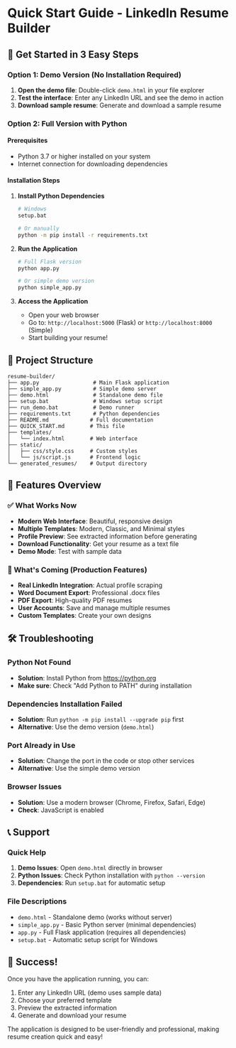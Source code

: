 # Quick Start Guide - LinkedIn Resume Builder

## 🚀 Get Started in 3 Easy Steps

### Option 1: Demo Version (No Installation Required)
1. **Open the demo file**: Double-click `demo.html` in your file explorer
2. **Test the interface**: Enter any LinkedIn URL and see the demo in action
3. **Download sample resume**: Generate and download a sample resume

### Option 2: Full Version with Python

#### Prerequisites
- Python 3.7 or higher installed on your system
- Internet connection for downloading dependencies

#### Installation Steps

1. **Install Python Dependencies**
   ```bash
   # Windows
   setup.bat
   
   # Or manually
   python -m pip install -r requirements.txt
   ```

2. **Run the Application**
   ```bash
   # Full Flask version
   python app.py
   
   # Or simple demo version
   python simple_app.py
   ```

3. **Access the Application**
   - Open your web browser
   - Go to: `http://localhost:5000` (Flask) or `http://localhost:8000` (Simple)
   - Start building your resume!

## 📁 Project Structure

```
resume-builder/
├── app.py                 # Main Flask application
├── simple_app.py          # Simple demo server
├── demo.html              # Standalone demo file
├── setup.bat              # Windows setup script
├── run_demo.bat           # Demo runner
├── requirements.txt       # Python dependencies
├── README.md             # Full documentation
├── QUICK_START.md        # This file
├── templates/
│   └── index.html        # Web interface
├── static/
│   ├── css/style.css     # Custom styles
│   └── js/script.js      # Frontend logic
└── generated_resumes/    # Output directory
```

## 🎯 Features Overview

### ✅ What Works Now
- **Modern Web Interface**: Beautiful, responsive design
- **Multiple Templates**: Modern, Classic, and Minimal styles
- **Profile Preview**: See extracted information before generating
- **Download Functionality**: Get your resume as a text file
- **Demo Mode**: Test with sample data

### 🔄 What's Coming (Production Features)
- **Real LinkedIn Integration**: Actual profile scraping
- **Word Document Export**: Professional .docx files
- **PDF Export**: High-quality PDF resumes
- **User Accounts**: Save and manage multiple resumes
- **Custom Templates**: Create your own designs

## 🛠️ Troubleshooting

### Python Not Found
- **Solution**: Install Python from https://python.org
- **Make sure**: Check "Add Python to PATH" during installation

### Dependencies Installation Failed
- **Solution**: Run `python -m pip install --upgrade pip` first
- **Alternative**: Use the demo version (`demo.html`)

### Port Already in Use
- **Solution**: Change the port in the code or stop other services
- **Alternative**: Use the simple demo version

### Browser Issues
- **Solution**: Use a modern browser (Chrome, Firefox, Safari, Edge)
- **Check**: JavaScript is enabled

## 📞 Support

### Quick Help
1. **Demo Issues**: Open `demo.html` directly in browser
2. **Python Issues**: Check Python installation with `python --version`
3. **Dependencies**: Run `setup.bat` for automatic setup

### File Descriptions
- `demo.html` - Standalone demo (works without server)
- `simple_app.py` - Basic Python server (minimal dependencies)
- `app.py` - Full Flask application (requires all dependencies)
- `setup.bat` - Automatic setup script for Windows

## 🎉 Success!

Once you have the application running, you can:
1. Enter any LinkedIn URL (demo uses sample data)
2. Choose your preferred template
3. Preview the extracted information
4. Generate and download your resume

The application is designed to be user-friendly and professional, making resume creation quick and easy! 
